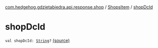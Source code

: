 [com.hedgehog.gdzietabiedra.api.response.shop](../index.md) / [ShopsItem](index.md) / [shopDcId](./shop-dc-id.md)

# shopDcId

`val shopDcId: `[`String`](https://kotlinlang.org/api/latest/jvm/stdlib/kotlin/-string/index.html)`?` [(source)](https://github.com/asvid/GdzieTaBiedra/tree/master/app/src/main/java/com/hedgehog/gdzietabiedra/api/response/shop/ShopsItem.kt#L41)